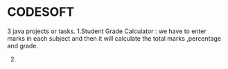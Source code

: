 # CODESOFT
3 java projects or tasks.
1.Student Grade Calculator : we have to enter  marks in each subject and then it will calculate the total marks ,percentage and grade.

2.
